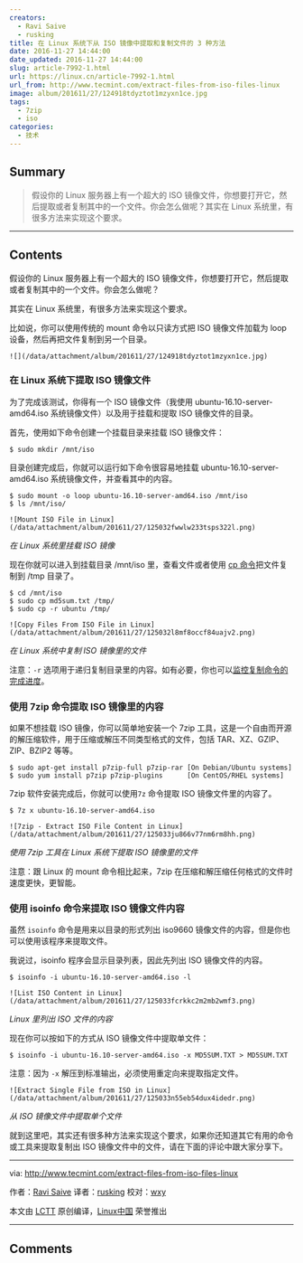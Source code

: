 ```yaml
---
creators:
  - Ravi Saive
  - rusking
title: 在 Linux 系统下从 ISO 镜像中提取和复制文件的 3 种方法
date: 2016-11-27 14:44:00
date_updated: 2016-11-27 14:44:00
slug: article-7992-1.html
url: https://linux.cn/article-7992-1.html
url_from: http://www.tecmint.com/extract-files-from-iso-files-linux
image: album/201611/27/124918tdyztot1mzyxn1ce.jpg
tags:
  - 7zip
  - iso
categories:
  - 技术
---
```


## Summary

> 假设你的 Linux 服务器上有一个超大的 ISO 镜像文件，你想要打开它，然后提取或者复制其中的一个文件。你会怎么做呢？其实在 Linux 系统里，有很多方法来实现这个要求。

***

<!-- more -->

## Contents

假设你的 Linux 服务器上有一个超大的 ISO 镜像文件，你想要打开它，然后提取或者复制其中的一个文件。你会怎么做呢？

其实在 Linux 系统里，有很多方法来实现这个要求。

比如说，你可以使用传统的 mount 命令以只读方式把 ISO 镜像文件加载为 loop 设备，然后再把文件复制到另一个目录。

`![](/data/attachment/album/201611/27/124918tdyztot1mzyxn1ce.jpg)`

### 在 Linux 系统下提取 ISO 镜像文件

为了完成该测试，你得有一个 ISO 镜像文件（我使用 ubuntu-16.10-server-amd64.iso 系统镜像文件）以及用于挂载和提取 ISO 镜像文件的目录。

首先，使用如下命令创建一个挂载目录来挂载 ISO 镜像文件：

```shell
$ sudo mkdir /mnt/iso
```

目录创建完成后，你就可以运行如下命令很容易地挂载 ubuntu-16.10-server-amd64.iso 系统镜像文件，并查看其中的内容。

```shell
$ sudo mount -o loop ubuntu-16.10-server-amd64.iso /mnt/iso
$ ls /mnt/iso/
```

`![Mount ISO File in Linux](/data/attachment/album/201611/27/125032fwwlw233tsps322l.png)`

*在 Linux 系统里挂载 ISO 镜像*

现在你就可以进入到挂载目录 /mnt/iso 里，查看文件或者使用 [cp 命令](http://www.tecmint.com/advanced-copy-command-shows-progress-bar-while-copying-files/)把文件复制到 /tmp 目录了。

```shell
$ cd /mnt/iso
$ sudo cp md5sum.txt /tmp/
$ sudo cp -r ubuntu /tmp/
```

`![Copy Files From ISO File in Linux](/data/attachment/album/201611/27/125032l8mf8occf84uajv2.png)`

*在 Linux 系统中复制 ISO 镜像里的文件*

注意：`-r` 选项用于递归复制目录里的内容。如有必要，你也可以[监控复制命令的完成进度](http://www.tecmint.com/monitor-copy-backup-tar-progress-in-linux-using-pv-command/)。

### 使用 7zip 命令提取 ISO 镜像里的内容

如果不想挂载 ISO 镜像，你可以简单地安装一个 7zip 工具，这是一个自由而开源的解压缩软件，用于压缩或解压不同类型格式的文件，包括 TAR、XZ、GZIP、ZIP、BZIP2 等等。

```shell
$ sudo apt-get install p7zip-full p7zip-rar [On Debian/Ubuntu systems]
$ sudo yum install p7zip p7zip-plugins      [On CentOS/RHEL systems]
```

7zip 软件安装完成后，你就可以使用`7z` 命令提取 ISO 镜像文件里的内容了。

```shell
$ 7z x ubuntu-16.10-server-amd64.iso
```

`![7zip - Extract ISO File Content in Linux](/data/attachment/album/201611/27/125033ju866v77nm6rm8hh.png)`

*使用 7zip 工具在 Linux 系统下提取 ISO 镜像里的文件*

注意：跟 Linux 的 mount 命令相比起来，7zip 在压缩和解压缩任何格式的文件时速度更快，更智能。

### 使用 isoinfo 命令来提取 ISO 镜像文件内容

虽然 `isoinfo` 命令是用来以目录的形式列出 iso9660 镜像文件的内容，但是你也可以使用该程序来提取文件。

我说过，isoinfo 程序会显示目录列表，因此先列出 ISO 镜像文件的内容。

```shell
$ isoinfo -i ubuntu-16.10-server-amd64.iso -l
```

`![List ISO Content in Linux](/data/attachment/album/201611/27/125033fcrkkc2m2mb2wmf3.png)`

*Linux 里列出 ISO 文件的内容*

现在你可以按如下的方式从 ISO 镜像文件中提取单文件：

```shell
$ isoinfo -i ubuntu-16.10-server-amd64.iso -x MD5SUM.TXT > MD5SUM.TXT
```

注意：因为 `-x` 解压到标准输出，必须使用重定向来提取指定文件。

`![Extract Single File from ISO in Linux](/data/attachment/album/201611/27/125033n55eb54dux4idedr.png)`

*从 ISO 镜像文件中提取单个文件*

就到这里吧，其实还有很多种方法来实现这个要求，如果你还知道其它有用的命令或工具来提取复制出 ISO 镜像文件中的文件，请在下面的评论中跟大家分享下。

---

via: <http://www.tecmint.com/extract-files-from-iso-files-linux>

作者：[Ravi Saive](http://www.tecmint.com/author/admin/) 译者：[rusking](https://github.com/rusking) 校对：[wxy](https://github.com/wxy)

本文由 [LCTT](https://github.com/LCTT/TranslateProject) 原创编译，[Linux中国](https://linux.cn/) 荣誉推出

***

## Comments
